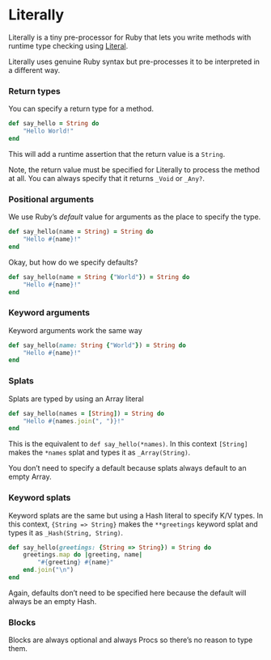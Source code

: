 # Literally

Literally is a tiny pre-processor for Ruby that lets you write methods with runtime type checking using [Literal](https://www.literal.fun).

Literally uses genuine Ruby syntax but pre-processes it to be interpreted in a different way.

### Return types

You can specify a return type for a method.

```ruby
def say_hello = String do
	"Hello World!"
end
```

This will add a runtime assertion that the return value is a `String`.

Note, the return value must be specified for Literally to process the method at all. You can always specify that it returns `_Void` or `_Any?`.

### Positional arguments

We use Ruby’s _default_ value for arguments as the place to specify the type.

```ruby
def say_hello(name = String) = String do
	"Hello #{name}!"
end
```

Okay, but how do we specify defaults?

```ruby
def say_hello(name = String {"World"}) = String do
	"Hello #{name}!"
end
```

### Keyword arguments

Keyword arguments work the same way

```ruby
def say_hello(name: String {"World"}) = String do
	"Hello #{name}!"
end
```

### Splats

Splats are typed by using an Array literal

```ruby
def say_hello(names = [String]) = String do
	"Hello #{names.join(", ")}!"
end
```

This is the equivalent to `def say_hello(*names)`. In this context `[String]` makes the `*names` splat and types it as `_Array(String)`.

You don’t need to specify a default because splats always default to an empty Array.

### Keyword splats

Keyword splats are the same but using a Hash literal to specify K/V types. In this context, `{String => String}` makes the `**greetings` keyword splat and types it as `_Hash(String, String)`.

```ruby
def say_hello(greetings: {String => String}) = String do
	greetings.map do |greeting, name|
		"#{greeting} #{name}"
	end.join("\n")
end
```

Again, defaults don’t need to be specified here because the default will always be an empty Hash.

### Blocks

Blocks are always optional and always Procs so there’s no reason to type them.

